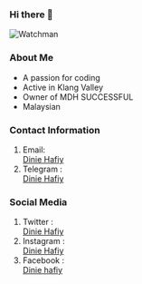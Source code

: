 ### Hi there 👋
<img src="[https://komare](https://komarev.com/ghpvc/?username=WATCHMAN&label=Views&color=0e75b6&style=flat]" alt="Watchman" />

### About Me
- A passion for coding  <br> 
- Active in Klang Valley <br>
- Owner of MDH SUCCESSFUL  <br>
- Malaysian

### Contact Information 
1. Email: <br> [Dinie Hafiy](https://diniehafiy98@gmail.com)
2. Telegram : <br> <a href="https://t.me/diniehafiy98">Dinie Hafiy</a> 

### Social Media
1. Twitter :<br> [Dinie Hafiy](https://twitter.com/dinie_hafiy/)
2. Instagram :<br> [Dinie Hafiy](https://www.instagram.com/dinie_hafiy/)
3. Facebook :<br> [Dinie hafiy](https://www.facebook.com/diniehafiy98/)
